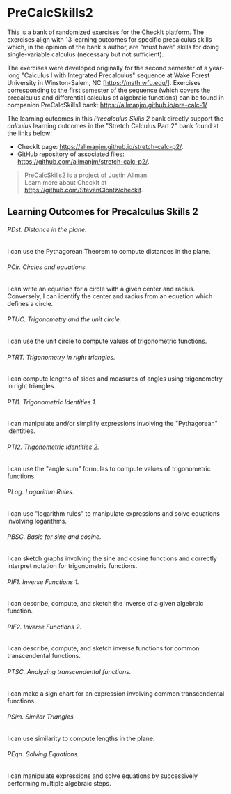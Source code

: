 # PreCalcSkills2

This is a bank of randomized exercises for the CheckIt platform. The exercises align with 13 learning outcomes for specific precalculus skills which, in the opinion of the bank's author, are "must have" skills for doing single-variable calculus (necessary but not sufficient).

The exercises were developed originally for the second semester of a year-long "Calculus I with Integrated Precalculus" sequence at Wake Forest University in Winston-Salem, NC [<https://math.wfu.edu/>]. Exercises corresponding to the first semester of the sequence (which covers the precalculus and differential calculus of algebraic functions) can be found in companion PreCalcSkills1 bank: <https://allmanjm.github.io/pre-calc-1/>

The learning outcomes in this *Precalculus Skills 2* bank directly support the *calculus* learning outcomes in the "Stretch Calculus Part 2" bank found at the links below:

 - CheckIt page: <https://allmanjm.github.io/stretch-calc-p2/>. 
 - GitHub repository of associated files: <https://github.com/allmanjm/stretch-calc-p2/>. 

> PreCalcSkills2 is a project of Justin Allman. \
> Learn more about CheckIt at <https://github.com/StevenClontz/checkit>.


## Learning Outcomes for Precalculus Skills 2

###### PDst. Distance in the plane. 
I can use the Pythagorean Theorem to compute distances in the plane.

###### PCir. Circles and equations.
I can write an equation for a circle with a given center and radius. Conversely, I can identify the center and radius from an equation which defines a circle.

###### PTUC. Trigonometry and the unit circle.
I can use the unit circle to compute values of trigonometric functions.

###### PTRT. Trigonometry in right triangles.
I can compute lengths of sides and measures of angles using trigonometry in right triangles.

###### PTI1. Trigonometric Identities 1.
I can manipulate and/or simplify expressions involving the "Pythagorean" identities.

###### PTI2. Trigonometric Identities 2.
I can use the "angle sum" formulas to compute values of trigonometric functions.

###### PLog. Logarithm Rules.
I can use "logarithm rules" to manipulate expressions and solve equations involving logarithms.

###### PBSC. Basic for sine and cosine.
I can sketch graphs involving the sine and cosine functions and correctly interpret notation for trigonometric functions.

###### PIF1. Inverse Functions 1.
I can describe, compute, and sketch the inverse of a given algebraic function.

###### PIF2. Inverse Functions 2.
I can describe, compute, and sketch inverse functions for common transcendental functions.

###### PTSC. Analyzing transcendental functions.
I can make a sign chart for an expression involving common transcendental functions.

###### PSim. Similar Triangles.
I can use similarity to compute lengths in the plane.

###### PEqn. Solving Equations.
I can manipulate expressions and solve equations by successively performing multiple algebraic steps.
